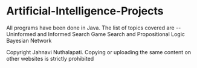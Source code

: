# Artificial-Intelligence-Projects

All programs have been done in Java.
The list of topics covered are --
Uninformed and Informed Search
Game Search and Propositional Logic
Bayesian Network



Copyright Jahnavi Nuthalapati.
Copying or uploading the same content on other websites is strictly prohibited
